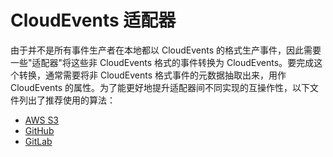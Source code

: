 # CloudEvents 适配器

由于并不是所有事件生产者在本地都以 CloudEvents 的格式生产事件，因此需要一些"适配器"将这些非 CloudEvents 格式的事件转换为 CloudEvents。要完成这个转换，通常需要将非 CloudEvents 格式事件的元数据抽取出来，用作 CloudEvents 的属性。为了能更好地提升适配器间不同实现的互操作性，以下文件列出了推荐使用的算法：

- [AWS S3](./aws-s3.md)
- [GitHub](./github.md)
- [GitLab](./gitlab.md)

